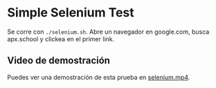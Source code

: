 # Simple Selenium Test #

Se corre con `./selenium.sh`.
Abre un navegador en google.com, busca apx.school y clickea en el primer link.

## Video de demostración ##
Puedes ver una demostración de esta prueba en [selenium.mp4](selenium.mp4).